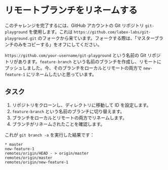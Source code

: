 # リモートブランチをリネームする

このチャレンジを完了するには、GitHub アカウントの Git リポジトリ `git-playground` を使用します。これは `https://github.com/labex-labs/git-playground.git` のフォークから来ています。フォークする際は、「マスターブランチのみをコピーする」をオフにしてください。

`https://github.com/your-username/git-playground` という名前の Git リポジトリがあります。`feature-branch` という名前のブランチを作成し、リモートにプッシュしました。今、そのブランチをローカルとリモートの両方で `new-feature-1` にリネームしたいと思っています。

## タスク

1. リポジトリをクローンし、ディレクトリに移動して ID を設定します。
2. `feature-branch` という名前のブランチに切り替えます。
3. ブランチをローカルとリモートの両方でリネームします。
4. ブランチがリネームされたことを確認します。

これが `git branch -a` を実行した結果です：

```shell
* master
new-feature-1
remotes/origin/HEAD - > origin/master
remotes/origin/master
remotes/origin/new-feature-1
```
